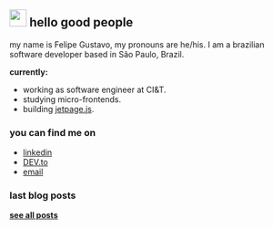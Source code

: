 ## <img src="https://media.giphy.com/media/hvRJCLFzcasrR4ia7z/giphy.gif" width="30px"> hello good people

my name is Felipe Gustavo, my pronouns are he/his. I am a brazilian software developer based in São Paulo, Brazil.  

**currently:**
- working as software engineer at CI&T.
- studying micro-frontends.
- building [jetpage.js](https://github.com/felipegs07/jetpage.js).

### you can find me on
- [linkedin](https://www.linkedin.com/in/felipegustavos/)<br>
- [DEV.to](https://dev.to/felipegs)<br>
- [email](mailto:felipegdas07@gmail.com)

### last blog posts
<!-- BLOG:START -->
<!-- BLOG:END -->

[**see all posts**](https://dev.to/felipegs)
